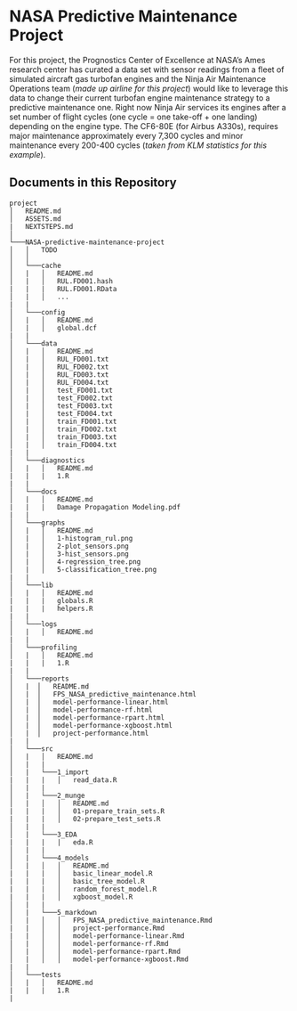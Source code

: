 # NASA Predictive Maintenance Project

For this project, the Prognostics Center of Excellence at NASA’s Ames research center has curated a data set with sensor readings from a fleet of simulated aircraft gas turbofan engines and the Ninja Air Maintenance Operations team (*made up airline for this project*) would like to leverage this data to change their current turbofan engine maintenance strategy to a predictive maintenance one. Right now Ninja Air services its engines after a set number of flight cycles (one cycle = one take-off + one landing) depending on the engine type. The CF6-80E (for Airbus A330s), requires major maintenance approximately every 7,300 cycles and minor maintenance every 200-400 cycles (*taken from KLM statistics for this example*).


## Documents in this Repository

```
project
│   README.md
│   ASSETS.md
|   NEXTSTEPS.md
│
└───NASA-predictive-maintenance-project
│   │   TODO
│   │
│   └───cache
│   |   │   README.md
│   |   │   RUL.FD001.hash
|   |   |   RUL.FD001.RData
│   |   │   ...
|   |   
│   └───config
│   |   │   README.md
│   |   │   global.dcf
|   |   
│   └───data
│   |   │   README.md
│   |   │   RUL_FD001.txt
│   |   │   RUL_FD002.txt
│   |   │   RUL_FD003.txt
│   |   │   RUL_FD004.txt
│   |   │   test_FD001.txt
│   |   │   test_FD002.txt
│   |   │   test_FD003.txt
│   |   │   test_FD004.txt
│   |   │   train_FD001.txt
│   |   │   train_FD002.txt
│   |   │   train_FD003.txt
│   |   │   train_FD004.txt
|   |   
│   └───diagnostics
│   |   │   README.md
|   |   |   1.R
|   |   
│   └───docs
│   |   │   README.md
|   |   |   Damage Propagation Modeling.pdf
|   |   
│   └───graphs
│   |   │   README.md
│   |   │   1-histogram_rul.png
│   |   │   2-plot_sensors.png
│   |   │   3-hist_sensors.png
│   |   │   4-regression_tree.png
│   |   │   5-classification_tree.png
|   |   
│   └───lib
│   |   │   README.md
|   |   |   globals.R
|   |   |   helpers.R
|   |   
│   └───logs
│   |   │   README.md
|   |   
│   └───profiling
│   |   │   README.md
|   |   |   1.R
|   |  
│   └───reports
│   |  │   README.md
│   |  │   FPS_NASA_predictive_maintenance.html
│   |  │   model-performance-linear.html
│   |  │   model-performance-rf.html
│   |  │   model-performance-rpart.html
│   |  │   model-performance-xgboost.html
│   |  │   project-performance.html
|   |   
│   └───src
│   |   │   README.md
│   |   |
│   |   └───1_import
|   |   |   │   read_data.R
│   |   |
│   |   └───2_munge
│   |   │   │   README.md
|   |   |   │   01-prepare_train_sets.R
|   |   |   │   02-prepare_test_sets.R
│   |   |
│   |   └───3_EDA
|   |   |   |   eda.R
│   |   |
│   |   └───4_models
│   |   │   │   README.md
|   |   |   │   basic_linear_model.R
|   |   |   │   basic_tree_model.R
|   |   |   │   random_forest_model.R
|   |   |   │   xgboost_model.R
│   |   |
│   |   └───5_markdown
│   |   │   │   FPS_NASA_predictive_maintenance.Rmd
|   |   │   │   project-performance.Rmd
|   |   │   │   model-performance-linear.Rmd
│   |   │   │   model-performance-rf.Rmd
│   |   │   │   model-performance-rpart.Rmd
│   |   │   │   model-performance-xgboost.Rmd
|   |   
│   └───tests
│   |   │   README.md
|   |   |   1.R
|       
```